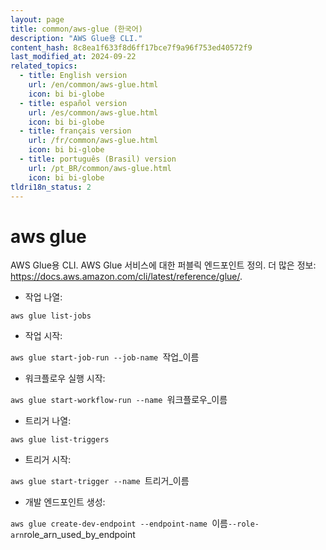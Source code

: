 ```yaml
---
layout: page
title: common/aws-glue (한국어)
description: "AWS Glue용 CLI."
content_hash: 8c8ea1f633f8d6ff17bce7f9a96f753ed40572f9
last_modified_at: 2024-09-22
related_topics:
  - title: English version
    url: /en/common/aws-glue.html
    icon: bi bi-globe
  - title: español version
    url: /es/common/aws-glue.html
    icon: bi bi-globe
  - title: français version
    url: /fr/common/aws-glue.html
    icon: bi bi-globe
  - title: português (Brasil) version
    url: /pt_BR/common/aws-glue.html
    icon: bi bi-globe
tldri18n_status: 2
---
```

# aws glue

AWS Glue용 CLI.
AWS Glue 서비스에 대한 퍼블릭 엔드포인트 정의.
더 많은 정보: <https://docs.aws.amazon.com/cli/latest/reference/glue/>.

- 작업 나열:

`aws glue list-jobs`

- 작업 시작:

`aws glue start-job-run --job-name `<span class="tldr-var badge badge-pill bg-dark-lm bg-white-dm text-white-lm text-dark-dm font-weight-bold">작업_이름</span>

- 워크플로우 실행 시작:

`aws glue start-workflow-run --name `<span class="tldr-var badge badge-pill bg-dark-lm bg-white-dm text-white-lm text-dark-dm font-weight-bold">워크플로우_이름</span>

- 트리거 나열:

`aws glue list-triggers`

- 트리거 시작:

`aws glue start-trigger --name `<span class="tldr-var badge badge-pill bg-dark-lm bg-white-dm text-white-lm text-dark-dm font-weight-bold">트리거_이름</span>

- 개발 엔드포인트 생성:

`aws glue create-dev-endpoint --endpoint-name `<span class="tldr-var badge badge-pill bg-dark-lm bg-white-dm text-white-lm text-dark-dm font-weight-bold">이름</span>` --role-arn `<span class="tldr-var badge badge-pill bg-dark-lm bg-white-dm text-white-lm text-dark-dm font-weight-bold">role_arn_used_by_endpoint</span>
